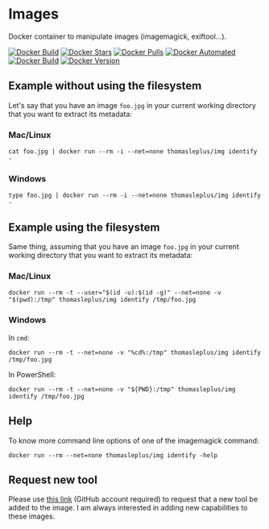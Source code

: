 # Images

Docker container to manipulate images (imagemagick, exiftool...).

[![Docker Build](https://github.com/thomasleplus/docker-img/workflows/Docker/badge.svg)](https://github.com/thomasleplus/docker-img/actions?query=workflow:"Docker")
[![Docker Stars](https://img.shields.io/docker/stars/thomasleplus/img)](https://hub.docker.com/r/thomasleplus/img)
[![Docker Pulls](https://img.shields.io/docker/pulls/thomasleplus/img)](https://hub.docker.com/r/thomasleplus/img)
[![Docker Automated](https://img.shields.io/docker/cloud/automated/thomasleplus/img)](https://hub.docker.com/r/thomasleplus/img)
[![Docker Build](https://img.shields.io/docker/cloud/build/thomasleplus/img)](https://hub.docker.com/r/thomasleplus/img)
[![Docker Version](https://img.shields.io/docker/v/thomasleplus/img?sort=semver)](https://hub.docker.com/r/thomasleplus/img)

## Example without using the filesystem

Let's say that you have an image `foo.jpg` in your current working directory that you want to extract its metadata:

### Mac/Linux

```
cat foo.jpg | docker run --rm -i --net=none thomasleplus/img identify -
```

### Windows

```
type foo.jpg | docker run --rm -i --net=none thomasleplus/img identify -
```

## Example using the filesystem

Same thing, assuming that you have an image `foo.jpg` in your current working directory that you want to extract its metadata:

### Mac/Linux

```
docker run --rm -t --user="$(id -u):$(id -g)" --net=none -v "$(pwd):/tmp" thomasleplus/img identify /tmp/foo.jpg
```

### Windows

In `cmd`:

```
docker run --rm -t --net=none -v "%cd%:/tmp" thomasleplus/img identify /tmp/foo.jpg
```

In PowerShell:

```
docker run --rm -t --net=none -v "${PWD}:/tmp" thomasleplus/img identify /tmp/foo.jpg
```

## Help

To know more command line options of one of the imagemagick command:

```
docker run --rm --net=none thomasleplus/img identify -help
```

## Request new tool

Please use [this link](https://github.com/thomasleplus/docker-img/issues/new?assignees=thomasleplus&labels=enhancement&template=feature_request.md&title=%5BFEAT%5D) (GitHub account required) to request that a new tool be added to the image. I am always interested in adding new capabilities to these images.
